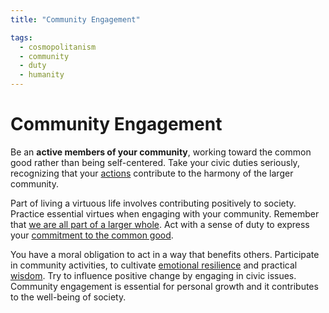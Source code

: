 ```yaml
---
title: "Community Engagement"

tags:
  - cosmopolitanism
  - community
  - duty
  - humanity
---
```


# Community Engagement

Be an **active members of your community**, working toward the common good
rather than being self-centered. Take your civic duties seriously, recognizing
that your [actions](actions.md) contribute to the harmony of the larger
community.

Part of living a virtuous life involves contributing positively to society.
Practice essential virtues when engaging with your community. Remember that [we
are all part of a larger whole](interconnectedness.md). Act with a sense of duty
to express your [commitment to the common good](cosmopolitanism.md).

You have a moral obligation to act in a way that benefits others. Participate in
community activities, to cultivate [emotional
resilience](emotional-resilience.md) and practical [wisdom](wisdom.md). Try to
influence positive change by engaging in civic issues. Community engagement is
essential for personal growth and it contributes to the well-being of society.

